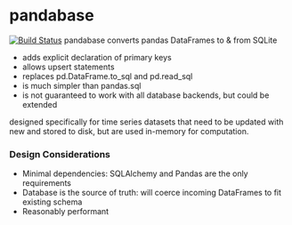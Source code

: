 # pandabase
[![Build Status](https://travis-ci.org/notsambeck/pandabase.svg?branch=master)](https://travis-ci.org/notsambeck/pandabase)
pandabase converts pandas DataFrames to &amp; from SQLite

* adds explicit declaration of primary keys
* allows upsert statements 
* replaces pd.DataFrame.to_sql and pd.read_sql
* is much simpler than pandas.sql
* is not guaranteed to work with all database backends, but could be extended

designed specifically for time series datasets that need to be updated with new and stored to disk,
but are used in-memory for computation.

### Design Considerations
* Minimal dependencies: SQLAlchemy and Pandas are the only requirements
* Database is the source of truth: will coerce incoming DataFrames to fit existing schema
* Reasonably performant
